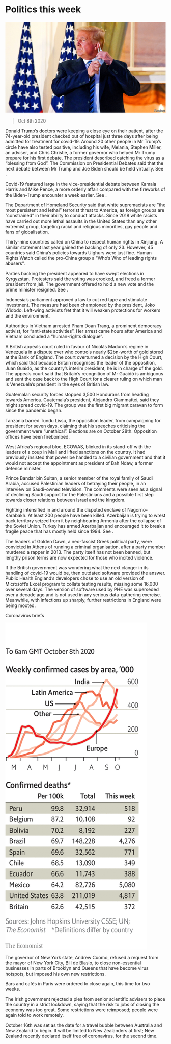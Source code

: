 ###### 

# Politics this week 

#####  

![image](images/20201010_WWP001.jpg) 

> Oct 8th 2020 


Donald Trump’s  doctors were keeping a close eye on their patient, after the 74-year-old president checked out of hospital just three days after being admitted for treatment for covid-19. Around 20 other people in Mr Trump’s circle have also tested positive, including his wife, Melania, Stephen Miller, an adviser, and Chris Christie, a former governor who helped Mr Trump prepare for his first debate. The president described catching the virus as a “blessing from God”. The Commission on Presidential Debates said that the next debate between Mr Trump and Joe Biden should be held virtually. See .



Covid-19 featured large in the vice-presidential debate between Kamala Harris and Mike Pence, a more orderly affair compared with the fireworks of the Biden-Trump encounter a week earlier. See .


The Department of Homeland Security said that white supremacists are “the most persistent and lethal” terrorist threat to America, as foreign groups are “constrained” in their ability to conduct attacks. Since 2018 white racists have carried out more lethal assaults in the United States than any other extremist group, targeting racial and religious minorities, gay people and fans of globalisation.


Thirty-nine countries called on China to respect human rights in Xinjiang. A similar statement last year gained the backing of only 23. However, 45 countries said China’s policies towards Uighurs were just fine. Human Rights Watch called the pro-China group a “Who’s Who of leading rights abusers”.


Parties backing the president appeared to have swept elections in Kyrgyzstan. Protesters said the voting was crooked, and freed a former president from jail. The government offered to hold a new vote and the prime minister resigned. See .


Indonesia’s parliament approved a law to cut red tape and stimulate investment. The measure had been championed by the president, Joko Widodo. Left-wing activists fret that it will weaken protections for workers and the environment.


Authorities in Vietnam arrested Pham Doan Trang, a prominent democracy activist, for “anti-state activities”. Her arrest came hours after America and Vietnam concluded a “human-rights dialogue”.


A British appeals court ruled in favour of Nicolás Maduro’s regime in Venezuela in a dispute over who controls nearly $2bn-worth of gold stored at the Bank of England. The court overturned a decision by the High Court, which said that because Britain recognises the leader of the opposition, Juan Guaidó, as the country’s interim president, he is in charge of the gold. The appeals court said that Britain’s recognition of Mr Guaidó is ambiguous and sent the case back to the High Court for a clearer ruling on which man is Venezuela’s president in the eyes of British law.


Guatemalan security forces stopped 3,500 Hondurans from heading towards America. Guatemala’s president, Alejandro Giammattei, said they might spread covid-19. The group was the first big migrant caravan to form since the pandemic began.


Tanzania barred Tundu Lissu, the opposition leader, from campaigning for president for seven days, claiming that his speeches criticising the government were “unethical”. Elections are on October 28th. Opposition offices have been firebombed.


West Africa’s regional bloc, ECOWAS, blinked in its stand-off with the leaders of a coup in Mali and lifted sanctions on the country. It had previously insisted that power be handed to a civilian government and that it would not accept the appointment as president of Bah Ndaw, a former defence minister.


Prince Bandar bin Sultan, a senior member of the royal family of Saudi Arabia, accused Palestinian leaders of betraying their people, in an interview on Saudi-owned television. The comments were seen as a signal of declining Saudi support for the Palestinians and a possible first step towards closer relations between Israel and the kingdom.


Fighting intensified in and around the disputed enclave of Nagorno-Karabakh. At least 200 people have been killed. Azerbaijan is trying to wrest back territory seized from it by neighbouring Armenia after the collapse of the Soviet Union. Turkey has armed Azerbaijan and encouraged it to break a fragile peace that has mostly held since 1994. See .


The leaders of Golden Dawn, a neo-fascist Greek political party, were convicted in Athens of running a criminal organisation, after a party member murdered a rapper in 2013. The party itself has not been banned, but lengthy prison terms are now expected for those who incited violence.


If the British government was wondering what the next clanger in its handling of covid-19 would be, then outdated software provided the answer. Public Health England’s developers chose to use an old version of Microsoft’s Excel program to collate testing results, missing some 16,000 over several days. The version of software used by PHE was superseded over a decade ago and is not used in any serious data-gathering exercise. Meanwhile, with infections up sharply, further restrictions in England were being mooted.

Coronavirus briefs

![image](images/20201010_WWC030.png) 



The governor of New York state, Andrew Cuomo, refused a request from the mayor of New York City, Bill de Blasio, to close non-essential businesses in parts of Brooklyn and Queens that have become virus hotspots, but imposed his own new restrictions.


Bars and cafés in Paris were ordered to close again, this time for two weeks.


The Irish government rejected a plea from senior scientific advisers to place the country in a strict lockdown, saying that the risk to jobs of closing the economy was too great. Some restrictions were reimposed; people were again told to work remotely.


October 16th was set as the date for a travel bubble between Australia and New Zealand to begin. It will be limited to New Zealanders at first; New Zealand recently declared itself free of coronavirus, for the second time.

